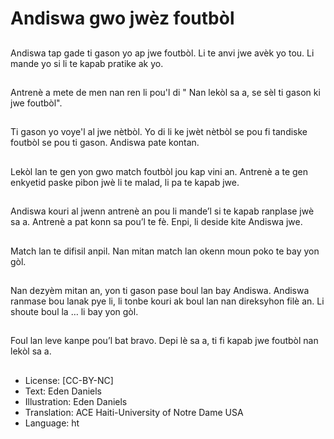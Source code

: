 # Andiswa gwo jwèz foutbòl

##
Andiswa tap gade ti gason yo ap jwe foutbòl. Li te anvi jwe avèk yo tou. Li mande yo si li te kapab pratike ak yo.

##
Antrenè a mete de men nan ren li pou'l di " Nan lekòl sa a, se sèl ti gason ki jwe foutbòl".

##
Ti gason yo voye'l al jwe nètbòl. Yo di li ke jwèt nètbòl se pou fi tandiske foutbòl se pou ti gason. Andiswa pate kontan.

##
Lekòl lan te gen yon gwo match foutbòl jou kap vini an. Antrenè a te gen enkyetid paske pibon jwè li te malad, li pa te kapab jwe.

##
Andiswa kouri al jwenn antrenè an pou li mande’l si te kapab ranplase jwè sa a. Antrenè a pat konn sa pou’l te fè. Enpi, li deside kite Andiswa jwe.

##
Match lan te difisil anpil. Nan mitan match lan okenn moun poko te bay yon gòl.

##
Nan dezyèm mitan an, yon ti gason pase boul lan bay Andiswa. Andiswa ranmase bou lanak pye li, li tonbe kouri ak boul lan nan direksyhon filè an. Li shoute boul la … li bay yon gòl.

##
Foul lan leve kanpe pou’l bat bravo. Depi lè sa a, ti fi kapab jwe foutbòl nan lekòl sa a.

##
* License: [CC-BY-NC]
* Text: Eden Daniels
* Illustration: Eden Daniels
* Translation: ACE Haiti-University of Notre Dame USA
* Language: ht
